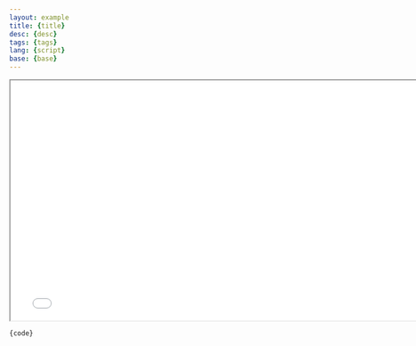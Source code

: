 ```yaml
---
layout: example
title: {title}
desc: {desc}
tags: {tags}
lang: {script}
base: {base}
---
```


<iframe id="cart" src="{{{{ site.baseurl }}}}/examples/{base}/{script}/index.html" title="Example cart"
width="768" height="432"></iframe>

<div class="input-group">
  <pre><code class="code">{code}</code></pre>
</div>
